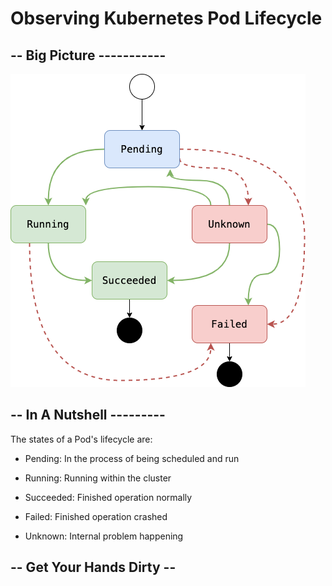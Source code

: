 # Observing Kubernetes Pod Lifecycle


## -- Big Picture -----------

![img](pod-lifecycle.png)


## -- In A Nutshell ---------

The states of a Pod's lifecycle are:

- Pending: In the process of being scheduled and run

- Running: Running within the cluster

- Succeeded: Finished operation normally

- Failed: Finished operation crashed

- Unknown: Internal problem happening

## -- Get Your Hands Dirty --

<script src="//katacoda.com/embed.js"></script>

<div id="katacoda-pod-lifecycle"
    data-katacoda-id="ptux/courses/kubernetes/pod-lifecycle"
    data-katacoda-color="004d7f"
    style="height: 600px; padding-top: 20px;">
</div>
